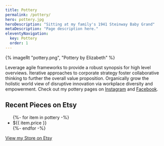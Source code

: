 ```yaml
---
title: Pottery
permalink: /pottery/
hero: pottery.jpg
heroDescription: "Sitting at my family's 1941 Steinway Baby Grand"
metaDescription: "Page description here."
eleventyNavigation:
  key: Pottery
  order: 1
---
```


{% imageRt "pottery.png", "Pottery by Elizabeth" %}

Leverage agile frameworks to provide a robust synopsis for high level overviews. Iterative approaches to corporate strategy foster collaborative thinking to further the overall value proposition. Organically grow the holistic world view of disruptive innovation via workplace diversity and empowerment. Check out my pottery pages on [Instagram](https://www.instagram.com/pottery_by_elizabeth/) and [Facebook](https://www.facebook.com/potterybyelizabeth).

## Recent Pieces on Etsy
<ul class="pottery">
{%- for item in pottery -%}
  <li style="background-image:url({{item.image_url}})" onClick="location.href='{{ item.url }}'" title="{{ item.title }}">
    <div class="price">${{ item.price }}</div>
  </li>
{%- endfor -%}
</ul>

<a href="https://www.etsy.com/shop/edpottery" class="button">View my Store on Etsy</a>


